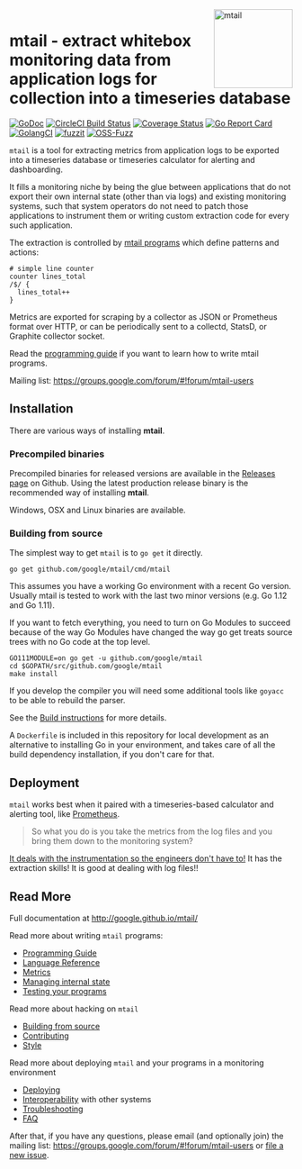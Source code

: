 <img src="https://raw.githubusercontent.com/google/mtail/master/logo.png" alt="mtail" title="mtail" align="right" width="140">

# mtail - extract whitebox monitoring data from application logs for collection into a timeseries database

[![GoDoc](https://godoc.org/github.com/google/mtail?status.png)](http://godoc.org/github.com/google/mtail)
[![CircleCI Build Status](https://circleci.com/gh/google/mtail.svg?style=shield&circle-token=:circle-token)](https://circleci.com/gh/google/mtail)
[![Coverage Status](https://coveralls.io/repos/github/google/mtail/badge.svg?branch=master)](https://coveralls.io/github/google/mtail?branch=master)
[![Go Report Card](https://goreportcard.com/badge/github.com/google/mtail)](https://goreportcard.com/report/github.com/google/mtail)
[![GolangCI](https://golangci.com/badges/github.com/google/mtail.svg)](https://golangci.com/r/github.com/google/mtail)
[![fuzzit](https://app.fuzzit.dev/badge?org_id=mtail)](https://app.fuzzit.dev/orgs/mtail/dashboard)
[![OSS-Fuzz](https://oss-fuzz-build-logs.storage.googleapis.com/badges/mtail.svg)](https://bugs.chromium.org/p/oss-fuzz/issues/list?sort=-opened&can=1&q=proj:mtail)


`mtail` is a tool for extracting metrics from application logs to be exported
into a timeseries database or timeseries calculator for alerting and
dashboarding.

It fills a monitoring niche by being the glue between applications that do not
export their own internal state (other than via logs) and existing monitoring
systems, such that system operators do not need to patch those applications to
instrument them or writing custom extraction code for every such application.

The extraction is controlled by [mtail programs](docs/Programming-Guide.md)
which define patterns and actions:

    # simple line counter
    counter lines_total
    /$/ {
      lines_total++
    }

Metrics are exported for scraping by a collector as JSON or Prometheus format
over HTTP, or can be periodically sent to a collectd, StatsD, or Graphite
collector socket.

Read the [programming guide](docs/Programming-Guide.md) if you want to learn how
to write mtail programs.

Mailing list: https://groups.google.com/forum/#!forum/mtail-users

## Installation

There are various ways of installing **mtail**.

### Precompiled binaries

Precompiled binaries for released versions are available in the
[Releases page](https://github.com/google/mtail/releases) on Github. Using the
latest production release binary is the recommended way of installing **mtail**.

Windows, OSX and Linux binaries are available.

### Building from source

The simplest way to get `mtail` is to `go get` it directly.

`go get github.com/google/mtail/cmd/mtail`

This assumes you have a working Go environment with a recent Go version.  Usually mtail is tested to work with the last two minor versions  (e.g. Go 1.12 and Go 1.11).

If you want to fetch everything, you need to turn on Go Modules to succeed because of the way Go Modules have changed the way go get treats source trees with no Go code at the top level.

```
GO111MODULE=on go get -u github.com/google/mtail
cd $GOPATH/src/github.com/google/mtail
make install
```

If you develop the compiler you will need some additional tools
like `goyacc` to be able to rebuild the parser.

See the [Build instructions](docs/Building.md) for more details.

A `Dockerfile` is included in this repository for local development as an
alternative to installing Go in your environment, and takes care of all the
build dependency installation, if you don't care for that.


## Deployment

`mtail` works best when it paired with a timeseries-based calculator and
alerting tool, like [Prometheus](http://prometheus.io).

> So what you do is you take the metrics from the log files and
> you bring them down to the monitoring system?

[It deals with the instrumentation so the engineers don't have
to!](http://www.imdb.com/title/tt0151804/quotes/qt0386890)  It has the
extraction skills!  It is good at dealing with log files!!

## Read More

Full documentation at http://google.github.io/mtail/

Read more about writing `mtail` programs:

* [Programming Guide](docs/Programming-Guide.md)
* [Language Reference](docs/Language.md)
* [Metrics](docs/Metrics.md)
* [Managing internal state](docs/state.md)
* [Testing your programs](docs/Testing.md)

Read more about hacking on `mtail`

* [Building from source](docs/Building.md)
* [Contributing](CONTRIBUTING.md)
* [Style](docs/style.md)

Read more about deploying `mtail` and your programs in a monitoring environment

* [Deploying](docs/Deploying.md)
* [Interoperability](docs/Interoperability.md) with other systems
* [Troubleshooting](docs/Troubleshooting.md)
* [FAQ](docs/faq.md)

After that, if you have any questions, please email (and optionally join) the mailing list: https://groups.google.com/forum/#!forum/mtail-users or [file a new issue](https://github.com/google/mtail/issues/new).

